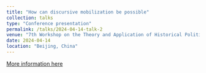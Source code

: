```yaml
---
title: "How can discursive mobilization be possible"
collection: talks
type: "Conference presentation"
permalink: /talks/2024-04-14-talk-2
venue: "7th Workshop on the Theory and Application of Historical Politics and Historical Institutionalism"
date: 2024-04-14
location: "Beijing, China"
---
```


[More information here](https://mp.weixin.qq.com/s/XxuTHdeicXvmqWOlqnRocw)

